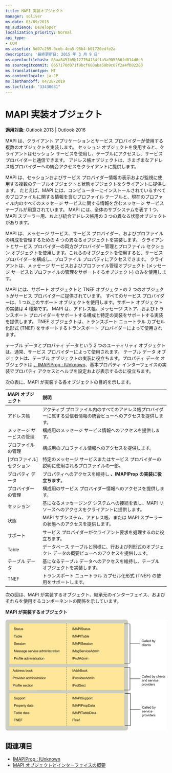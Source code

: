 ```yaml
---
title: MAPI 実装オブジェクト
manager: soliver
ms.date: 03/09/2015
ms.audience: Developer
localization_priority: Normal
api_type:
- COM
ms.assetid: 5d07c259-0ceb-4ea5-98b4-b01720edfe2a
description: '最終更新日: 2015 年 3 月 9 日'
ms.openlocfilehash: 86aa8451b5b127764134f1a3a905366fd014d0c3
ms.sourcegitcommit: 8657170d071f9bcf680aba50b9c07f2a4fb82283
ms.translationtype: MT
ms.contentlocale: ja-JP
ms.lasthandoff: 04/28/2019
ms.locfileid: "33430631"
---
```

# <a name="mapi-implemented-objects"></a>MAPI 実装オブジェクト
  
**適用対象**: Outlook 2013 | Outlook 2016 
  
MAPI は、クライアント アプリケーションとサービス プロバイダーが使用する複数のオブジェクトを実装します。 セッション オブジェクトを使用すると、クライアントはセッション サービスを使用し、テーブルにアクセスし、サービス プロバイダーと通信できます。 アドレス帳オブジェクトは、さまざまなアドレス帳プロバイダーへの統合アクセスをクライアントに提供します。 
  
MAPI は、セッションおよびサービス プロバイダー情報の表示および監視に使用する複数のテーブルオブジェクトと状態オブジェクトをクライアントに提供します。 たとえば、MAPI には、コンピューターにインストールされているすべてのプロファイルに関する情報を含むプロファイル テーブルと、現在のプロファイル内のすべてのメッセージ サービスに関する情報を含むメッセージ サービス テーブルが用意されています。 MAPI には、全体のサブシステムを表す 1 つ、MAPI スプーラー用、および統合アドレス帳用の 3 つの異なる状態オブジェクトがあります。 
  
MAPI は、メッセージ サービス、サービス プロバイダー、およびプロファイルの構成を管理するための 4 つの異なるオブジェクトを実装します。 クライアントとサービス プロバイダーの両方がプロバイダー管理とプロファイル セクション オブジェクトを使用します。これらのオブジェクトを使用すると、サービス プロバイダーを構成し、プロファイル プロパティにアクセスできます。 クライアントは、メッセージ サービスおよびプロファイル管理オブジェクト (メッセージ サービスとプロファイルの管理をサポートするオブジェクト) のみを使用します。 
  
MAPI には、サポート オブジェクトと TNEF オブジェクトの 2 つのオブジェクトがサービス プロバイダーに提供されています。 すべてのサービス プロバイダーは、1 つ以上のサポート オブジェクトを使用します。サポート オブジェクトの実装は 4 種類です。 MAPI は、アドレス帳、メッセージ ストア、およびトランスポート プロバイダーをサポートする構成と特定の実装をサポートする実装を提供します。 TNEF オブジェクトは、トランスポート ニュートラル カプセル化形式 (TNEF) をサポートするトランスポート プロバイダーによって使用されます。
  
テーブル データとプロパティ データという 2 つのユーティリティ オブジェクトは、通常、サービス プロバイダーによって使用されます。 テーブル データ オブジェクトは、テーブル オブジェクトの実装に役立ちます。プロパティ データ オブジェクトは [、IMAPIProp : IUnknown](imapipropiunknown.md)、基本プロパティ インターフェイスの実装でプロパティ アクセスとヘルプを設定および表示するのに役立ちます。 
  
次の表に、MAPI が実装する各オブジェクトの目的を示します。
  
|**MAPI オブジェクト**|**説明**|
|:-----|:-----|
|アドレス帳  <br/> |アクティブ プロファイル内のすべてのアドレス帳プロバイダーに属する受信者情報の統合ビューへのアクセスを提供します。  <br/> |
|メッセージ サービスの管理  <br/> |構成用のメッセージ サービス情報へのアクセスを提供します。  <br/> |
|プロファイルの管理  <br/> |構成用のプロファイル情報へのアクセスを提供します。  <br/> |
|[プロファイル] セクション  <br/> |特定のメッセージ サービスまたはサービス プロバイダーの説明に使用されるプロファイルの一部。  <br/> |
|プロパティ データ  <br/> |プロパティへのアクセスを維持し **、IMAPIProp の実装に役立ちます**。  <br/> |
|プロバイダーの管理  <br/> |構成用のサービス プロバイダー情報へのアクセスを提供します。  <br/> |
|セッション  <br/> |基になるメッセージング システムへの接続を表し、MAPI リソースへのアクセスをクライアントに提供します。  <br/> |
|状態  <br/> |MAPI サブシステム、アドレス帳、または MAPI スプーラーの状態へのアクセスを提供します。  <br/> |
|サポート  <br/> |サービス プロバイダーがクライアント要求を処理するのに役立ちます。  <br/> |
|Table  <br/> |データベース テーブルと同様に、行および列形式のオブジェクト データの概要ビューへのアクセスを提供します。  <br/> |
|テーブル データ  <br/> |基になるテーブル データへのアクセスを維持し、テーブル オブジェクトを実装します。  <br/> |
|TNEF  <br/> |トランスポート ニュートラル カプセル化形式 (TNEF) の使用をサポートします。  <br/> |
   
次の図は、MAPI が実装するオブジェクト、継承元のインターフェイス、およびそれらを使用するコンポーネントの関係を示しています。 
  
**MAPI が実装するオブジェクト**
  
![MAPI が実装するオブジェクト](media/amapi_68.gif "")
  
## <a name="see-also"></a>関連項目

- [IMAPIProp : IUnknown](imapipropiunknown.md)
- [MAPI オブジェクトとインターフェイスの概要](mapi-object-and-interface-overview.md)

